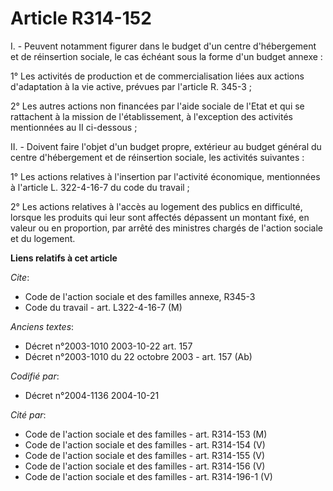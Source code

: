 # Article R314-152

I. - Peuvent notamment figurer dans le budget d'un centre d'hébergement et de réinsertion sociale, le cas échéant sous la
forme d'un budget annexe  :

1° Les activités de production et de commercialisation liées aux actions d'adaptation à la vie active, prévues par l'article
R. 345-3 ;

2° Les autres actions non financées par l'aide sociale de l'Etat et qui se rattachent à la mission de l'établissement, à
l'exception des activités mentionnées au II ci-dessous ;

II. - Doivent faire l'objet d'un budget propre, extérieur au budget général du centre d'hébergement et de réinsertion
sociale, les activités suivantes :

1° Les actions relatives à l'insertion par l'activité économique, mentionnées à l'article L. 322-4-16-7 du code du travail ;

2° Les actions relatives à l'accès au logement des publics en difficulté, lorsque les produits qui leur sont affectés
dépassent un montant fixé, en valeur ou en proportion, par arrêté des ministres chargés de l'action sociale et du logement.

**Liens relatifs à cet article**

_Cite_:

  - Code de l'action sociale et des familles annexe, R345-3
  - Code du travail - art. L322-4-16-7 (M)

_Anciens textes_:

  - Décret n°2003-1010 2003-10-22 art. 157
  - Décret n°2003-1010 du 22 octobre 2003 - art. 157 (Ab)

_Codifié par_:

  - Décret n°2004-1136 2004-10-21

_Cité par_:

  - Code de l'action sociale et des familles - art. R314-153 (M)
  - Code de l'action sociale et des familles - art. R314-154 (V)
  - Code de l'action sociale et des familles - art. R314-155 (V)
  - Code de l'action sociale et des familles - art. R314-156 (V)
  - Code de l'action sociale et des familles - art. R314-196-1 (V)
